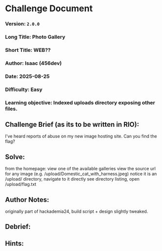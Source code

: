# Challenge Document


### Version: `2.0.0`
### Long Title: Photo Gallery
### Short Title: WEB??
### Author: Isaac (456dev)
### Date: 2025-08-25
### Difficulty: Easy
### Learning objective: Indexed uploads directory exposing other files.


## Challenge Brief (as its to be written in RIO):

I've heard reports of abuse on my new image hosting site.
Can you find the flag?

## Solve:

from the homepage:
view one of the available galleries
view the source url for any image (e.g. /upload/Domestic_cat_with_harness.jpeg)
notice it is an /upload/ directory, navigate to it directly
see directory listing, open /upload/flag.txt

## Author Notes: 

originally part of hackademia24, build script + design slightly tweaked.


## Debrief: 



## Hints: 


